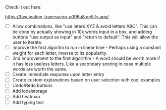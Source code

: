 Check it out here:

https://fascinating-travesseiro-a096a8.netlify.app/



- [ ] Allow combinations, like "use leters XYZ & avoid letters ABC". This can be done by actually showing in 10k words input in a box, and adding buttons "use output as input" and "return to default". This will allow the user to iterate.
- [ ] Improve the first algoritm to run in linear time - Perhaps using a constant weight for each letter, inverse to its popularity.
- [ ] 2nd Improvement to the first algorithm - A word should be worth more if it has less useless letters. Like a secondary scoring in case multiple words are worth the same. 
- [ ] Create immediate response upon letter entry
- [ ] Create custom explanations based on user selection with cool examples
- [ ] Undo/Redo buttons
- [ ] Add localstorage
- [ ] Add heatmap
- [ ] Add typing test
